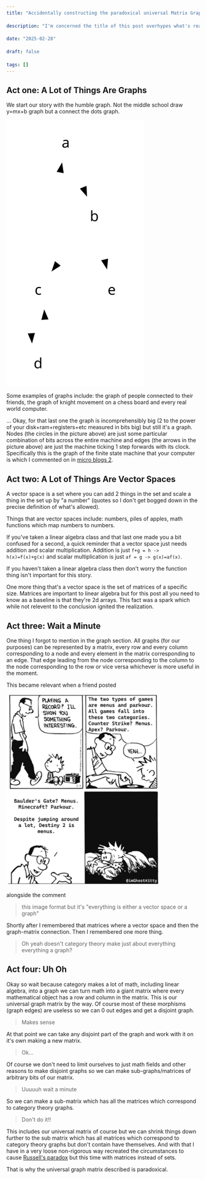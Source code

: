 ```yaml
---
title: "Accidentally constructing the paradoxical universal Matrix Graph"

description: "I'm concerned the title of this post overhypes what's really just abstract math nonsense that leads to something funny by accident"

date: "2025-02-28"

draft: false

tags: []
---
```


## Act one: A Lot of Things Are Graphs

We start our story with the humble graph.
Not the middle school draw y=mx+b graph but a connect the dots graph.

<img src="/static/images/simple_graph.svg" alt="image of a simple graph">

Some examples of graphs include: the graph of people connected to their friends, the graph of knight movement on a chess board and every real world computer.

... Okay, for that last one the graph is incomprehensibly big (2 to the power of your disk+ram+registers+etc measured in bits big) but still it's a graph.
Nodes (the circles in the picture above) are just some particular combination of bits across the entire machine and edges (the arrows in the picture above) are just the machine ticking 1 step forwards with its clock.
Specifically this is the graph of the finite state machine that your computer is which I commented on in [micro blogs 2](/posts/micro_blogs_2/).

## Act two: A Lot of Things Are Vector Spaces

A vector space is a set where you can add 2 things in the set and scale a thing in the set up by "a number" (quotes so I don't get bogged down in the precise definition of what's allowed).

Things that are vector spaces include: numbers, piles of apples, math functions which map numbers to numbers.

If you've taken a linear algebra class and that last one made you a bit confused for a second, a quick reminder that a vector space just needs addition and scalar multiplication.
Addition is just `f+g = h -> h(x)=f(x)+g(x)` and scalar multiplication is just `af = g -> g(x)=af(x)`.

If you haven't taken a linear algebra class then don't worry the function thing isn't important for this story.

One more thing that's a vector space is the set of matrices of a specific size.
Matrices are important to linear algebra but for this post all you need to know as a baseline is that they're 2d arrays.
This fact was a spark which while not relevent to the conclusion ignited the realization.

## Act three: Wait a Minute

One thing I forgot to mention in the graph section.
All graphs (for our purposes) can be represented by a matrix, every row and every column corresponding to a node and every element in the matrix corresponding to an edge.
That edge leading from the node corresponding to the column to the node corresponding to the row or vice versa whichever is more useful in the moment.

This became relevant when a friend posted

<img src="/static/images/everything_either.png" height="500px">

alongside the comment

> this image format but it's "everything is either a vector space or a graph"

Shortly after I remembered that matrices where a vector space and then the graph-matrix connection.
Then I remembered one more thing.

> Oh yeah doesn't category theory make just about everything everything a graph?

## Act four: Uh Oh

Okay so wait because category makes a lot of math, including linear algebra, into a graph we can turn math into a giant matrix where every mathematical object has a row and column in the matrix.
This is our universal graph matrix by the way.
Of course most of these morphisms (graph edges) are useless so we can 0 out edges and get a disjoint graph.

> Makes sense

At that point we can take any disjoint part of the graph and work with it on it's own making a new matrix.

> Ok...

Of course we don't need to limit ourselves to just math fields and other reasons to make disjoint graphs so we can make sub-graphs/matrices of arbitrary bits of our matrix.

> Uuuuuh wait a minute

So we can make a sub-matrix which has all the matrices which correspond to category theory graphs.

> Don't do it!!

This includes our universal matrix of course but we can shrink things down further to the sub matrix which has all matrices which correspond to category theory graphs but don't contain have themselves.
And with that I have in a very loose non-rigorous way recreated the circumstances to cause [Russell's paradox](https://en.wikipedia.org/wiki/Russell's_paradox) but this time with matrices instead of sets.

That is why the universal graph matrix described is paradoxical.
